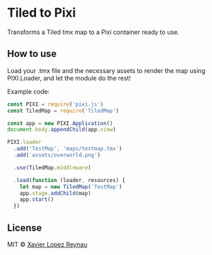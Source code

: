 # Tiled to Pixi
Transforms a Tiled tmx map to a Pixi container ready to use.

## How to use
Load your .tmx file and the necessary assets to render the map using PIXI.Loader, and let the module do the rest!

Example code:
```javascript
const PIXI = require('pixi.js')
const TiledMap = require('TiledMap')

const app = new PIXI.Application()
document.body.appendChild(app.view)

PIXI.loader
  .add('TestMap', 'maps/testmap.tmx')
  .add('assets/overworld.png')

  .use(TiledMap.middleware)

  .load(function (loader, resources) {
    let map = new TiledMap('TestMap')
    app.stage.addChild(map)
    app.start()
  })
```

## License
MIT © [Xavier Lopez Reynau](http://lopezreynau.me/)
